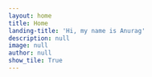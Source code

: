 ```yaml
---
layout: home
title: Home
landing-title: 'Hi, my name is Anurag'
description: null
image: null
author: null
show_tile: True
---
```


